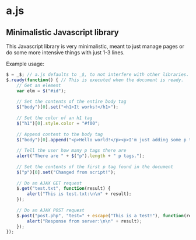 # a.js
## Minimalistic Javascript library

This Javascript library is very minimalistic, meant to just manage pages or do some more intensive things with just 1-3 lines.

Example usage:

```js
$ = _$; // a.js defaults to _$, to not interfere with other libraries. This is an alias.
$.ready(function() { // This is executed when the document is ready.
	// Get an element
	var elm = $("#id");
	
	// Set the contents of the entire body tag
	$("body")[0].set("<h1>It works!</h1>");
	
	// Set the color of an h1 tag
	$("h1")[0].style.color = "#f00";
	
	// Append content to the body tag
	$("body")[0].append("<p>Hello world!</p><p>I'm just adding some p tags.</p>");
	
	// Tell the user how many p tags there are
	alert("There are " + $("p").length + " p tags.");
	
	// Set the contents of the first p tag found in the document
	$("p")[0].set("Changed from script!");
	
	// Do an AJAX GET request
	$.get("test.txt", function(result) {
		alert("This is test.txt:\n\n" + result);
	});
	
	// Do an AJAX POST request
	$.post("post.php", "test=" + escape("This is a test!"), function(result) {
		alert("Response from server:\n\n" + result);
	});
});
```

